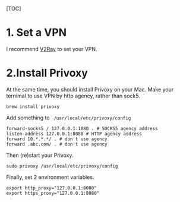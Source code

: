 [TOC]

# 1. Set a VPN 
I recommend [V2Ray](https://github.com/wulabing/V2Ray_ws-tls_bash_onekey) to set your VPN.  

# 2.Install Privoxy
At the same time, you should install Privoxy on your Mac. Make your ternimal to use VPN by http agency, rather than sock5.
```
brew install privoxy
```
Add something to ` /usr/local/etc/privoxy/config`
```
forward-socks5 / 127.0.0.1:1080 . # SOCKS5 agency address
listen-address 127.0.0.1:8080 # HTTP agency address
forward 10.*.*.*/ . # don't use agency
forward .abc.com/ . # don't use agency
```
Then (re)start your Privoxy.
```
sudo privoxy /usr/local/etc/privoxy/config
```
Finally, set 2 environment variables.  
```
export http_proxy="127.0.0.1:8080"
export https_proxy="127.0.0.1:8080"
```
